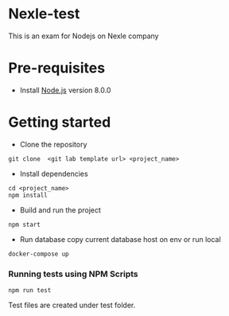 # Nexle-test
This is an exam for Nodejs on Nexle company

# Pre-requisites
- Install [Node.js](https://nodejs.org/en/) version 8.0.0


# Getting started
- Clone the repository
```
git clone  <git lab template url> <project_name>
```
- Install dependencies
```
cd <project_name>
npm install
```
- Build and run the project
```
npm start
```
- Run database
copy current database host on env
or run local
```
docker-compose up
```

### Running tests using NPM Scripts
````
npm run test

````
Test files are created under test folder.
